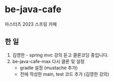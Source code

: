 # be-java-cafe
마스터즈 2023 스프링 카페 

## 한 일
1. 김영한 - spring mvc 강의 듣고 클론코딩 중입니다.
2. be-java-cafe-max 다시 클론 및 설정
    - gradle 설정 (mustache 추가)
    - 전에 작성한 main, test 코드 추가 (김영한 강의)

